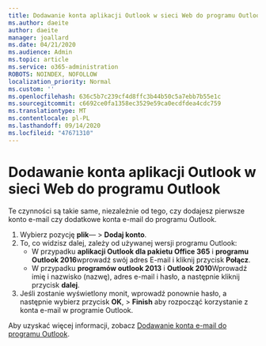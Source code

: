 ```yaml
---
title: Dodawanie konta aplikacji Outlook w sieci Web do programu Outlook dla systemu Windows
ms.author: daeite
author: daeite
manager: joallard
ms.date: 04/21/2020
ms.audience: Admin
ms.topic: article
ms.service: o365-administration
ROBOTS: NOINDEX, NOFOLLOW
localization_priority: Normal
ms.custom: ''
ms.openlocfilehash: 636c5b7c239cf4d8ffc3b44b50c5a7ebb7b55e1c
ms.sourcegitcommit: c6692ce0fa1358ec3529e59ca0ecdfdea4cdc759
ms.translationtype: MT
ms.contentlocale: pl-PL
ms.lasthandoff: 09/14/2020
ms.locfileid: "47671310"
---
```

# <a name="add-your-outlook-on-the-web-account-to-outlook"></a>Dodawanie konta aplikacji Outlook w sieci Web do programu Outlook

Te czynności są takie same, niezależnie od tego, czy dodajesz pierwsze konto e-mail czy dodatkowe konta e-mail do programu Outlook.

1. Wybierz pozycję **plik**—  >  **Dodaj konto**.
1. To, co widzisz dalej, zależy od używanej wersji programu Outlook:
    - W przypadku **aplikacji Outlook dla pakietu Office 365** i **programu Outlook 2016**wprowadź swój adres E-mail i kliknij przycisk **Połącz**.
    - W przypadku **programów outlook 2013** i **Outlook 2010**Wprowadź imię i nazwisko (nazwę), adres e-mail i hasło, a następnie kliknij przycisk **dalej**.
1. Jeśli zostanie wyświetlony monit, wprowadź ponownie hasło, a następnie wybierz przycisk **OK**,  >  **Finish** aby rozpocząć korzystanie z konta e-mail w programie Outlook.

Aby uzyskać więcej informacji, zobacz [Dodawanie konta e-mail do programu Outlook](https://support.office.com/article/6e27792a-9267-4aa4-8bb6-c84ef146101b).